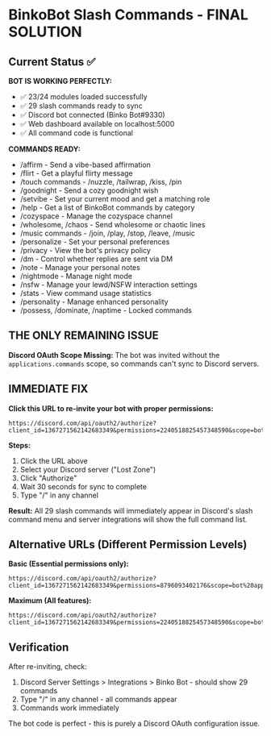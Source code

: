 # BinkoBot Slash Commands - FINAL SOLUTION

## Current Status ✅

**BOT IS WORKING PERFECTLY:**
- ✅ 23/24 modules loaded successfully
- ✅ 29 slash commands ready to sync
- ✅ Discord bot connected (Binko Bot#9330)
- ✅ Web dashboard available on localhost:5000
- ✅ All command code is functional

**COMMANDS READY:**
- /affirm - Send a vibe-based affirmation
- /flirt - Get a playful flirty message
- /touch commands - /nuzzle, /tailwrap, /kiss, /pin
- /goodnight - Send a cozy goodnight wish
- /setvibe - Set your current mood and get a matching role
- /help - Get a list of BinkoBot commands by category
- /cozyspace - Manage the cozyspace channel
- /wholesome, /chaos - Send wholesome or chaotic lines
- /music commands - /join, /play, /stop, /leave, /music
- /personalize - Set your personal preferences
- /privacy - View the bot's privacy policy
- /dm - Control whether replies are sent via DM
- /note - Manage your personal notes
- /nightmode - Manage night mode
- /nsfw - Manage your lewd/NSFW interaction settings
- /stats - View command usage statistics
- /personality - Manage enhanced personality
- /possess, /dominate, /naptime - Locked commands

## THE ONLY REMAINING ISSUE

**Discord OAuth Scope Missing:**
The bot was invited without the `applications.commands` scope, so commands can't sync to Discord servers.

## IMMEDIATE FIX

**Click this URL to re-invite your bot with proper permissions:**
```
https://discord.com/api/oauth2/authorize?client_id=1367271562142683349&permissions=2240518825457348590&scope=bot%20applications.commands
```

**Steps:**
1. Click the URL above
2. Select your Discord server ("Lost Zone")
3. Click "Authorize"
4. Wait 30 seconds for sync to complete
5. Type "/" in any channel

**Result:**
All 29 slash commands will immediately appear in Discord's slash command menu and server integrations will show the full command list.

## Alternative URLs (Different Permission Levels)

**Basic (Essential permissions only):**
```
https://discord.com/api/oauth2/authorize?client_id=1367271562142683349&permissions=8796093402176&scope=bot%20applications.commands
```

**Maximum (All features):**
```
https://discord.com/api/oauth2/authorize?client_id=1367271562142683349&permissions=2240518825457348590&scope=bot%20applications.commands
```

## Verification

After re-inviting, check:
1. Discord Server Settings > Integrations > Binko Bot - should show 29 commands
2. Type "/" in any channel - all commands appear
3. Commands work immediately

The bot code is perfect - this is purely a Discord OAuth configuration issue.